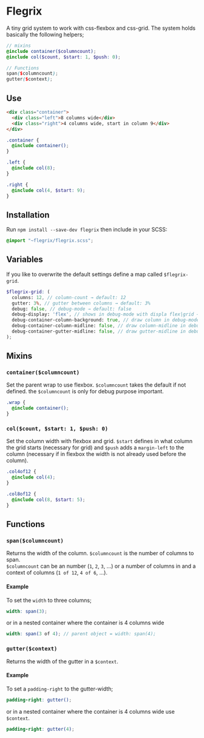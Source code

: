# Flegrix
A tiny grid system to work with css-flexbox and css-grid.
The system holds basically the following helpers;

```SCSS
// mixins
@include container($columncount);
@include col($count, $start: 1, $push: 0);

// Functions
span($columncount);
gutter($context);
```

## Use

```HTML
<div class="container">
  <div class="left">8 columns wide</div>
  <div class="right">4 columns wide, start in column 9</div>
</div>
```

```SCSS
.container {
  @include container();
}

.left {
  @include col(8);
}

.right {
  @include col(4, $start: 9);
}
```

## Installation
Run `npm install --save-dev flegrix` then include in your SCSS:

```SCSS
@import "~flegrix/flegrix.scss";
```


## Variables
If you like to overwrite the default settings define a map called `$flegrix-grid`.

```SCSS
$flegrix-grid: (
  columns: 12, // column-count → default: 12
  gutter: 3%, // gutter between columns → default: 3%
  debug: false, // debug-mode → default: false
  debug-display: 'flex', // shows in debug-mode with displa flex|grid → default: flex
  debug-container-column-background: true, // draw column in debug-mode → default: true
  debug-container-column-midline: false, // draw column-midline in debug-mode → default: false
  debug-container-gutter-midline: false, // draw gutter-midline in debug-mode → default: false
);
```

## Mixins


### `container($columncount)`
Set the parent wrap to use flexbox. `$columncount` takes the default if not defined. the `$columncount` is only for debug purpose important.

```SCSS
.wrap {
  @include container();
}
```

### `col($count, $start: 1, $push: 0)`
Set the column width with flexbox and grid. `$start` defines in what column the grid starts (necessary for grid) and `$push` adds a `margin-left` to the column (necessary if in flexbox the width is not already used before the column).

```SCSS
.col4of12 {
  @include col(4);
}

.col8of12 {
  @include col(8, $start: 5);
}
```


## Functions

### `span($columncount)`
Returns the width of the column. `$columncount` is the number of columns to span.  
`$columncount` can be an number (`1`, `2`, `3`, ...) or a number of columns in and a context of columns (`1 of 12`, `4 of 6`, ...).
#### Example
To set the `width` to three columns;
```SCSS
width: span(3);
```
or in a nested container where the container is 4 columns wide
```SCSS
width: span(3 of 4); // parent object = width: span(4);
```

### `gutter($context)`
Returns the width of the gutter in a `$context`.
#### Example
To set a `padding-right` to the gutter-width;
```SCSS
padding-right: gutter();
```
or in a nested container where the container is 4 columns wide use `$context`.
```SCSS
padding-right: gutter(4);
```
